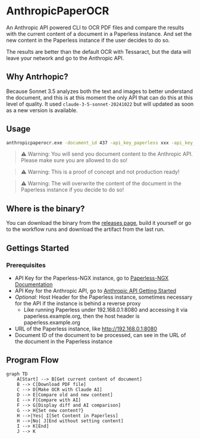 # AnthropicPaperOCR

An Anthropic API powered CLI to OCR PDF files and compare the results with the current content of a document in a Paperless instance. And set the new content in the Paperless instance if the user decides to do so.

The results are better than the default OCR with Tessaract, but the data will leave your network and go to the Anthropic API.

## Why Antrhopic?

Because Sonnet 3.5 analyzes both the text and images to better understand the document, and this is at this moment the only API that can do this at this level of quality. It used `claude-3-5-sonnet-20241022` but will updated as soon as a new version is available.

## Usage

```bat 
anthropicpaperocr.exe -document_id 437 -api_key_paperless xxx -api_key_anthropic yyy -host_header paperless.example.org -url http://192.168.1.1:8080
```

> ⚠️ Warning: You will send you document content to the Anthropic API. Please make sure you are allowed to do so!

> ⚠️ Warning: This is a proof of concept and not production ready!

> ⚠️ Warning: The will overwrite the content of the document in the Paperless instance if you decide to do so!

## Where is the binary?

You can download the binary from the [releases page](https://github.com/dhcgn/anthropic-paperless-ngx-ocr/releases/), build it yourself or go to the workflow runs and download the artifact from the last run.

## Gettings Started

### Prerequisites

- API Key for the Paperless-NGX instance, go to [Paperless-NGX Documentation](https://docs.paperless-ngx.com/)
- API Key for the Anthropic API, go to [Anthropic API Getting Started](https://docs.anthropic.com/en/api/getting-started)
- *Optional:* Host Header for the Paperless instance, sometimes necessary for the API if the instance is behind a reverse proxy
  - Like running Paperless under 192.168.0.1:8080 and accessing it via paperless.example.org, then the host header is paperless.example.org
- URL of the Paperless instance, like http://192.168.0.1:8080 
- Document ID of the document to be processed, can see in the URL of the document in the Paperless instance

## Program Flow

```mermaid
graph TD
    A[Start] --> B[Get current content of document]
    B --> C[Download PDF file]
    C --> D[Make OCR with Claude AI]
    D --> E[Compare old and new content]
    E --> F[Compare with AI]
    F --> G[Display diff and AI comparison]
    G --> H{Set new content?}
    H -->|Yes| I[Set Content in Paperless]
    H -->|No| J[End without setting content]
    I --> K[End]
    J --> K
```
